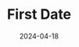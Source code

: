 ---
title: First Date
Theatre: Limelight Theatre
Venue: Matuza Mainstage
date: 2024-04-18
opening_date: 2024-04-18
closing_date: 2024-05-12
showtimes:
- 2024-04-18 19:30:00
- 2024-04-19 19:30:00
- 2024-04-20 19:30:00
- 2024-04-21 14:00:00
- 2024-04-25 19:30:00
- 2024-04-26 19:30:00
- 2024-04-27 19:30:00
- 2024-04-28 14:00:00
- 2024-04-30 19:30:00
- 2024-05-02 19:30:00
- 2024-05-03 19:30:00
- 2024-05-04 19:30:00
- 2024-05-05 14:00:00
- 2024-05-09 19:30:00
- 2024-05-10 19:30:00
- 2024-05-11 19:30:00
- 2024-05-12 14:00:00
featured_image: 2024-First-Date.webp
featured_image_alt: Poster for First Date
featured_image_caption: Poster for First Date
featured_image_attr: Limelight Theatre
featured_image_attr_link: 
program:
Website: https://www.limelight-theatre.org/season-32-shows-1/storefront-church
Tickets: https://ci.ovationtix.com/34666/production/1165809
show_details: 
cast:
- Aaron: Mitchell Wohl
- Casey: Mary Elizabeth Schubert
- "Man #1, Gabe, YouTube, British Ex": Chad Boyd
- "Woman #1, Lauren, Facebook, Megaphone #2, Aaron's Mother": Caitlin Mahoney
- "Woman #2, Grandma Ida, Allison, Google, Megaphone #1": Emily Layt
- "Man #2, Reggie, Aaron's Future Son, Instagram, Stoner Ex": Collin James
- "Man #3, Waiter, Casey's Father, Blaze, Twitter, Thearapist": Jan Peter Buksar
crew:
- Director: Michael Lipp
- Music Director: Erin Barnes
- Choreographer: 
  - Emma Cate Davis
  - Michael Lipp
- Stage Manager: Rae Natzel
- Set Designer: Dom Grasso
- Lighting Design: Michael Takati
- Sound Design: Frankie Sanabria
- Props: Chad Boyd
- Costume Design: Megan Booker
- Light Board Operator: Ashley Taylor
- Sound Board Operator: Aaron McCaskill
- Construction: 
  - Wayne Orlosky
  - Ian Hoffman
  - Dom Grasso
  - Rob O'Leary
  - Ryan Provence
  - Steve Bond
  - Ted Miller
  - Charles Ross
  - Tom Ferry
- Charge Painter: Sue Schwartz
- Scenic Painters:
  - Jennifer Brown
  - Kathryn Hoffman
  - Gail Hart
- Featured Artist: Lisette Lugo
- Photographer: Ryan Provence
orchestra:
- Piano: Erin Barnes
- Guitar: Evan Bowen
- Bass: Mamie Lu Anderton
- Drummer: Alex Anderson
- Bass: Matt Hickox
Genres:
- Musical
- Comedy
- Romance
Description: 
---